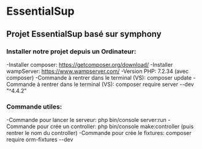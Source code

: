 # EssentialSup
## Projet EssentialSup basé sur symphony



### Installer notre projet depuis un Ordinateur:
-Installer composer: https://getcomposer.org/download/
  -Installer wampServer: https://www.wampserver.com/
  -Version PHP: 7.2.34 (avec composer)
  -Commande à rentrer dans le terminal (VS): composer update
  -Commande à rentrer dans le terminal (VS): composer require server --dev "^4.4.2"
  
  
  
### Commande utiles:
  -Commande pour lancer le serveur: php bin/console server:run
  -Commande pour crée un controller: php bin/console make:controller    (puis rentrer le nom du controller)
  -Commande pour crée le fixtures: composer require orm-fixtures --dev
